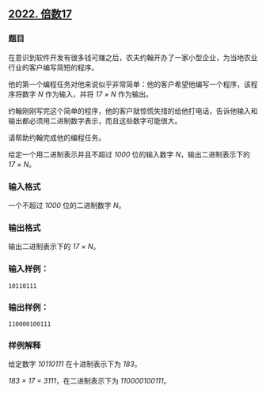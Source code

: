 ## [2022. 倍数17](https://www.acwing.com/problem/content/2024/)

### 题目

在意识到软件开发有很多钱可赚之后，农夫约翰开办了一家小型企业，为当地农业行业的客户编写简短的程序。

他的第一个编程任务对他来说似乎非常简单：他的客户希望他编写一个程序，该程序将数字 *N* 作为输入，并将 *17 × N* 作为输出。

约翰刚刚写完这个简单的程序，他的客户就惊慌失措的给他打电话，告诉他输入和输出都必须用二进制数字表示，而且这些数字可能很大。

请帮助约翰完成他的编程任务。

给定一个用二进制表示并且不超过 *1000* 位的输入数字 *N*，输出二进制表示下的 *17 × N*。

### 输入格式

一个不超过 *1000* 位的二进制数字 *N*。

### 输出格式

输出二进制表示下的 *17 × N*。

### 输入样例：

```
10110111
```

### 输出样例：

```
110000100111
```

### 样例解释

给定数字 *10110111* 在十进制表示下为 *183*。

*183 × 17 = 3111*，在二进制表示下为 *110000100111*。
